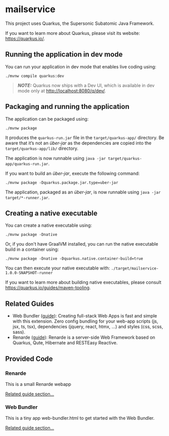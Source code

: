 # mailservice

This project uses Quarkus, the Supersonic Subatomic Java Framework.

If you want to learn more about Quarkus, please visit its website: <https://quarkus.io/>.

## Running the application in dev mode

You can run your application in dev mode that enables live coding using:

```shell script
./mvnw compile quarkus:dev
```

> **_NOTE:_**  Quarkus now ships with a Dev UI, which is available in dev mode only at <http://localhost:8080/q/dev/>.

## Packaging and running the application

The application can be packaged using:

```shell script
./mvnw package
```

It produces the `quarkus-run.jar` file in the `target/quarkus-app/` directory.
Be aware that it’s not an _über-jar_ as the dependencies are copied into the `target/quarkus-app/lib/` directory.

The application is now runnable using `java -jar target/quarkus-app/quarkus-run.jar`.

If you want to build an _über-jar_, execute the following command:

```shell script
./mvnw package -Dquarkus.package.jar.type=uber-jar
```

The application, packaged as an _über-jar_, is now runnable using `java -jar target/*-runner.jar`.

## Creating a native executable

You can create a native executable using:

```shell script
./mvnw package -Dnative
```

Or, if you don't have GraalVM installed, you can run the native executable build in a container using:

```shell script
./mvnw package -Dnative -Dquarkus.native.container-build=true
```

You can then execute your native executable with: `./target/mailservice-1.0.0-SNAPSHOT-runner`

If you want to learn more about building native executables, please consult <https://quarkus.io/guides/maven-tooling>.

## Related Guides

- Web Bundler ([guide](https://docs.quarkiverse.io/quarkus-web-bundler/dev/)): Creating full-stack Web Apps is fast and simple with this extension. Zero config bundling for your web-app scripts (js, jsx, ts, tsx), dependencies (jquery, react, htmx, ...) and styles (css, scss, sass).
- Renarde ([guide](https://quarkiverse.github.io/quarkiverse-docs/quarkus-renarde/dev/index.html)): Renarde is a server-side Web Framework based on Quarkus, Qute, Hibernate and RESTEasy Reactive.

## Provided Code

### Renarde

This is a small Renarde webapp

[Related guide section...](https://quarkiverse.github.io/quarkiverse-docs/quarkus-renarde/dev/index.html)


### Web Bundler

This is a tiny app web-bundler.html to get started with the Web Bundler.

[Related guide section...](https://docs.quarkiverse.io/quarkus-web-bundler/dev/)

